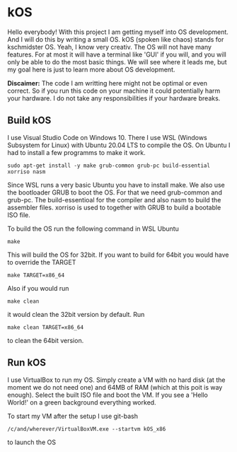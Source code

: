 # kOS
Hello everybody! With this project I am getting myself into OS development. And I will do this by writing a small OS. kOS (spoken like chaos) stands for kschmidster OS. Yeah, I know very creativ. The OS will not have many features. For at most it will have a terminal like 'GUI' if you will, and you will only be able to do the most basic things. We will see where it leads me, but my goal here is just to learn more about OS development.

**Discaimer:** The code I am writting here might not be optimal or even correct. So if you run this code on your machine it could potentially harm your hardware. I do not take any responsibilities if your hardware breaks.

## Build kOS
I use Visual Studio Code on Windows 10. There I use WSL (Windows Subsystem for Linux) with Ubuntu 20.04 LTS to compile the OS. On Ubuntu I had to install a few programms to make it work.

```
sudo apt-get install -y make grub-common grub-pc build-essential xorriso nasm
```

Since WSL runs a very basic Ubuntu you have to install make. We also use the bootloader GRUB to boot the OS. For that we need grub-common and grub-pc. The build-essentioal for the compiler and also nasm to build the assembler files. xorriso is used to together with GRUB to build a bootable ISO file.

To build the OS run the following command in WSL Ubuntu

```
make 
```
This will build the OS for 32bit. If you want to build for 64bit you would have to override the TARGET
```
make TARGET=x86_64
```

Also if you would run
```
make clean
```
it would clean the 32bit version by default. Run
```
make clean TARGET=x86_64
```
to clean the 64bit version.

## Run kOS
I use VirtualBox to run my OS. Simply create a VM with no hard disk (at the moment we do not need one) and 64MB of RAM (which at this poit is way enough). Select the built ISO file and boot the VM. If you see a 'Hello World!' on a green background everything worked.

To start my VM after the setup I use git-bash 

```
/c/and/wherever/VirtualBoxVM.exe --startvm kOS_x86
```
to launch the OS